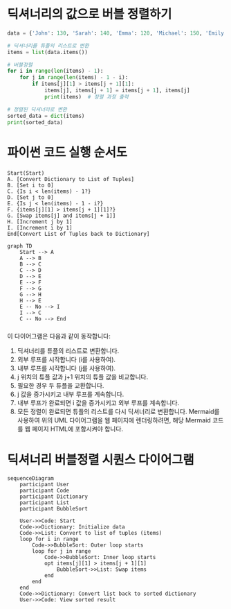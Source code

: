 # 딕셔너리의 값으로 버블 정렬하기
``` python
data = {'John': 130, 'Sarah': 140, 'Emma': 120, 'Michael': 150, 'Emily': 135}

# 딕셔너리를 튜플의 리스트로 변환
items = list(data.items())

# 버블정렬
for i in range(len(items) - 1):
    for j in range(len(items) - 1 - i):
        if items[j][1] > items[j + 1][1]:
            items[j], items[j + 1] = items[j + 1], items[j]
            print(items)  # 정렬 과정 출력

# 정렬된 딕셔너리로 변환
sorted_data = dict(items)
print(sorted_data)
```


# 파이썬 코드 실행 순서도

###
    Start(Start)
    A. [Convert Dictionary to List of Tuples]
    B. [Set i to 0]
    C. {Is i < len(items) - 1?}
    D. [Set j to 0]
    E. {Is j < len(items) - 1 - i?}
    F. {items[j][1] > items[j + 1][1]?}
    G. [Swap items[j] and items[j + 1]]
    H. [Increment j by 1]
    I. [Increment i by 1]
    End[Convert List of Tuples back to Dictionary]
    
``` mermaid
graph TD
    Start --> A
    A --> B
    B --> C
    C --> D
    D --> E
    E --> F
    F --> G
    G --> H
    H --> E
    E -- No --> I
    I --> C
    C -- No --> End

```
###
이 다이어그램은 다음과 같이 동작합니다:

1. 딕셔너리를 튜플의 리스트로 변환합니다.
2. 외부 루프를 시작합니다 (i를 사용하여).
3. 내부 루프를 시작합니다 (j를 사용하여).
4. j 위치의 튜플 값과 j+1 위치의 튜플 값을 비교합니다.
5. 필요한 경우 두 튜플을 교환합니다.
6. j 값을 증가시키고 내부 루프를 계속합니다.
7. 내부 루프가 완료되면 i 값을 증가시키고 외부 루프를 계속합니다.
8. 모든 정렬이 완료되면 튜플의 리스트를 다시 딕셔너리로 변환합니다.
Mermaid를 사용하여 위의 UML 다이어그램을 웹 페이지에 렌더링하려면, 해당 Mermaid 코드를 웹 페이지 HTML에 포함시켜야 합니다.

# 딕셔너리 버블정렬 시퀀스 다이어그램
``` mermaid
sequenceDiagram
    participant User
    participant Code
    participant Dictionary
    participant List
    participant BubbleSort

    User->>Code: Start
    Code->>Dictionary: Initialize data
    Code->>List: Convert to list of tuples (items)
    loop for i in range
        Code->>BubbleSort: Outer loop starts
        loop for j in range
            Code->>BubbleSort: Inner loop starts
            opt items[j][1] > items[j + 1][1]
                BubbleSort->>List: Swap items
            end
        end
    end
    Code->>Dictionary: Convert list back to sorted dictionary
    User->>Code: View sorted result
```

